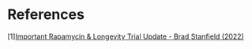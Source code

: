 # References
[1][Important Rapamycin & Longevity Trial Update - Brad Stanfield (2022)](https://www.youtube.com/watch?v=Tz1Hz2mWSd8)
